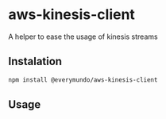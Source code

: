 # aws-kinesis-client
A helper to ease the usage of kinesis streams

## Instalation

```sh
npm install @everymundo/aws-kinesis-client
```

## Usage
